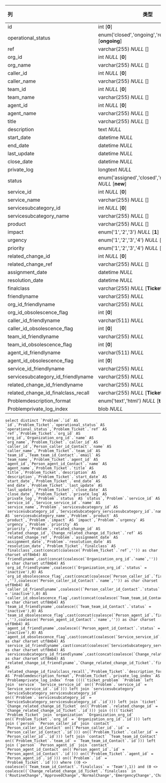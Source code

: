 | 列                                  | 类型                                                        | 注释 |
| :---------------------------------- | ----------------------------------------------------------- | ---- |
| id                                  | int [**0**]                                                 |      |
| operational_status                  | enum('closed','ongoing','resolved') *NULL* [**ongoing**]    |      |
| ref                                 | varchar(255) *NULL* []                                      |      |
| org_id                              | int *NULL* [**0**]                                          |      |
| org_name                            | varchar(255) *NULL* []                                      |      |
| caller_id                           | int *NULL* [**0**]                                          |      |
| caller_name                         | varchar(255) *NULL* []                                      |      |
| team_id                             | int *NULL* [**0**]                                          |      |
| team_name                           | varchar(255) *NULL* []                                      |      |
| agent_id                            | int *NULL* [**0**]                                          |      |
| agent_name                          | varchar(255) *NULL* []                                      |      |
| title                               | varchar(255) *NULL* []                                      |      |
| description                         | text *NULL*                                                 |      |
| start_date                          | datetime *NULL*                                             |      |
| end_date                            | datetime *NULL*                                             |      |
| last_update                         | datetime *NULL*                                             |      |
| close_date                          | datetime *NULL*                                             |      |
| private_log                         | longtext *NULL*                                             |      |
| status                              | enum('assigned','closed','new','resolved') *NULL* [**new**] |      |
| service_id                          | int *NULL* [**0**]                                          |      |
| service_name                        | varchar(255) *NULL* []                                      |      |
| servicesubcategory_id               | int *NULL* [**0**]                                          |      |
| servicesubcategory_name             | varchar(255) *NULL* []                                      |      |
| product                             | varchar(255) *NULL* []                                      |      |
| impact                              | enum('1','2','3') *NULL* [**1**]                            |      |
| urgency                             | enum('1','2','3','4') *NULL* [**1**]                        |      |
| priority                            | enum('1','2','3','4') *NULL* [**1**]                        |      |
| related_change_id                   | int *NULL* [**0**]                                          |      |
| related_change_ref                  | varchar(255) *NULL* []                                      |      |
| assignment_date                     | datetime *NULL*                                             |      |
| resolution_date                     | datetime *NULL*                                             |      |
| finalclass                          | varchar(255) *NULL* [**Ticket**]                            |      |
| friendlyname                        | varchar(255) *NULL*                                         |      |
| org_id_friendlyname                 | varchar(255) *NULL*                                         |      |
| org_id_obsolescence_flag            | int [**0**]                                                 |      |
| caller_id_friendlyname              | varchar(511) *NULL*                                         |      |
| caller_id_obsolescence_flag         | int [**0**]                                                 |      |
| team_id_friendlyname                | varchar(255) *NULL*                                         |      |
| team_id_obsolescence_flag           | int [**0**]                                                 |      |
| agent_id_friendlyname               | varchar(511) *NULL*                                         |      |
| agent_id_obsolescence_flag          | int [**0**]                                                 |      |
| service_id_friendlyname             | varchar(255) *NULL*                                         |      |
| servicesubcategory_id_friendlyname  | varchar(255) *NULL*                                         |      |
| related_change_id_friendlyname      | varchar(255) *NULL*                                         |      |
| related_change_id_finalclass_recall | varchar(255) *NULL* [**Ticket**]                            |      |
| Problemdescription_format           | enum('text','html') *NULL* [**text**]                       |      |
| Problemprivate_log_index            | blob *NULL*                                                 |      |

```
select distinct `Problem`.`id` AS `id`,`Problem_Ticket`.`operational_status` AS `operational_status`,`Problem_Ticket`.`ref` AS `ref`,`Problem_Ticket`.`org_id` AS `org_id`,`Organization_org_id`.`name` AS `org_name`,`Problem_Ticket`.`caller_id` AS `caller_id`,`Person_caller_id_Contact`.`name` AS `caller_name`,`Problem_Ticket`.`team_id` AS `team_id`,`Team_team_id_Contact`.`email` AS `team_name`,`Problem_Ticket`.`agent_id` AS `agent_id`,`Person_agent_id_Contact`.`name` AS `agent_name`,`Problem_Ticket`.`title` AS `title`,`Problem_Ticket`.`description` AS `description`,`Problem_Ticket`.`start_date` AS `start_date`,`Problem_Ticket`.`end_date` AS `end_date`,`Problem_Ticket`.`last_update` AS `last_update`,`Problem_Ticket`.`close_date` AS `close_date`,`Problem_Ticket`.`private_log` AS `private_log`,`Problem`.`status` AS `status`,`Problem`.`service_id` AS `service_id`,`Service_service_id`.`name` AS `service_name`,`Problem`.`servicesubcategory_id` AS `servicesubcategory_id`,`ServiceSubcategory_servicesubcategory_id`.`name` AS `servicesubcategory_name`,`Problem`.`product` AS `product`,`Problem`.`impact` AS `impact`,`Problem`.`urgency` AS `urgency`,`Problem`.`priority` AS `priority`,`Problem`.`related_change_id` AS `related_change_id`,`Change_related_change_id_Ticket`.`ref` AS `related_change_ref`,`Problem`.`assignment_date` AS `assignment_date`,`Problem`.`resolution_date` AS `resolution_date`,`Problem_Ticket`.`finalclass` AS `finalclass`,cast(concat(coalesce(`Problem_Ticket`.`ref`,'')) as char charset utf8mb4) AS `friendlyname`,cast(concat(coalesce(`Organization_org_id`.`name`,'')) as char charset utf8mb4) AS `org_id_friendlyname`,coalesce((`Organization_org_id`.`status` = 'inactive'),0) AS `org_id_obsolescence_flag`,cast(concat(coalesce(`Person_caller_id`.`first_name`,''),coalesce(' ',''),coalesce(`Person_caller_id_Contact`.`name`,'')) as char charset utf8mb4) AS `caller_id_friendlyname`,coalesce((`Person_caller_id_Contact`.`status` = 'inactive'),0) AS `caller_id_obsolescence_flag`,cast(concat(coalesce(`Team_team_id_Contact`.`name`,'')) as char charset utf8mb4) AS `team_id_friendlyname`,coalesce((`Team_team_id_Contact`.`status` = 'inactive'),0) AS `team_id_obsolescence_flag`,cast(concat(coalesce(`Person_agent_id`.`first_name`,''),coalesce(' ',''),coalesce(`Person_agent_id_Contact`.`name`,'')) as char charset utf8mb4) AS `agent_id_friendlyname`,coalesce((`Person_agent_id_Contact`.`status` = 'inactive'),0) AS `agent_id_obsolescence_flag`,cast(concat(coalesce(`Service_service_id`.`name`,'')) as char charset utf8mb4) AS `service_id_friendlyname`,cast(concat(coalesce(`ServiceSubcategory_servicesubcategory_id`.`name`,'')) as char charset utf8mb4) AS `servicesubcategory_id_friendlyname`,cast(concat(coalesce(`Change_related_change_id_Ticket`.`ref`,'')) as char charset utf8mb4) AS `related_change_id_friendlyname`,`Change_related_change_id_Ticket`.`finalclass` AS `related_change_id_finalclass_recall`,`Problem_Ticket`.`description_format` AS `Problemdescription_format`,`Problem_Ticket`.`private_log_index` AS `Problemprivate_log_index` from ((((`ticket_problem` `Problem` left join `service` `Service_service_id` on((`Problem`.`service_id` = `Service_service_id`.`id`))) left join `servicesubcategory` `ServiceSubcategory_servicesubcategory_id` on((`Problem`.`servicesubcategory_id` = `ServiceSubcategory_servicesubcategory_id`.`id`))) left join `ticket` `Change_related_change_id_Ticket` on((`Problem`.`related_change_id` = `Change_related_change_id_Ticket`.`id`))) join ((((`ticket` `Problem_Ticket` join `organization` `Organization_org_id` on((`Problem_Ticket`.`org_id` = `Organization_org_id`.`id`))) left join (`person` `Person_caller_id` join `contact` `Person_caller_id_Contact` on((`Person_caller_id`.`id` = `Person_caller_id_Contact`.`id`))) on((`Problem_Ticket`.`caller_id` = `Person_caller_id`.`id`))) left join `contact` `Team_team_id_Contact` on((`Problem_Ticket`.`team_id` = `Team_team_id_Contact`.`id`))) left join (`person` `Person_agent_id` join `contact` `Person_agent_id_Contact` on((`Person_agent_id`.`id` = `Person_agent_id_Contact`.`id`))) on((`Problem_Ticket`.`agent_id` = `Person_agent_id`.`id`))) on((`Problem`.`id` = `Problem_Ticket`.`id`))) where ((0 <> coalesce((`Team_team_id_Contact`.`finalclass` = 'Team'),1)) and (0 <> coalesce((`Change_related_change_id_Ticket`.`finalclass` in ('RoutineChange','ApprovedChange','NormalChange','EmergencyChange','Change')),1)))
```

